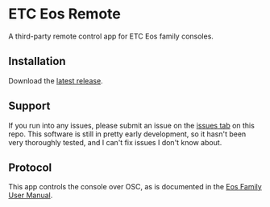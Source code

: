 # ETC Eos Remote

A third-party remote control app for ETC Eos family consoles.

## Installation

Download the [latest release](https://github.com/CoffeeCoder1/etc-eos-remote/releases/latest).

## Support

If you run into any issues, please submit an issue on the [issues tab](https://github.com/CoffeeCoder1/etc-eos-remote/issues) on this repo. This software is still in pretty early development, so it hasn't been very thoroughly tested, and I can't fix issues I don't know about.

## Protocol

This app controls the console over OSC, as is documented in the [Eos Family User Manual](https://www.etcconnect.com/WebDocs/Controls/EosFamilyOnlineHelp/en-us/Default.htm#32_Show_Control/08_Open_Sound_Control_(OSC)/Using_OSC.htm?TocPath=Show%2520Control%257COpen%2520Sound%2520Control%2520(OSC)%2520%257C_____1).
